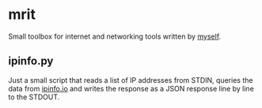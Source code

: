 # mrit

Small toolbox for internet and networking tools written by
[myself](https://www.maxresing.de).

## ipinfo.py

Just a small script that reads a list of IP addresses from STDIN,
queries the data from [ipinfo.io](https://ipinfo.io) and writes the
response as a JSON response line by line to the STDOUT.



